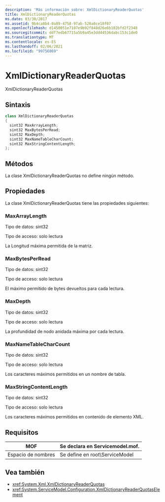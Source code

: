 ```yaml
---
description: 'Más información sobre: XmlDictionaryReaderQuotas'
title: XmlDictionaryReaderQuotas
ms.date: 03/30/2017
ms.assetid: 9b4ca8b4-0a89-4758-97ab-528a8ce18f07
ms.openlocfilehash: d1450051e7107e9b92f848d26e6b182bfd2f2340
ms.sourcegitcommit: ddf7edb67715a5b9a45e3dd44536dabc153c1de0
ms.translationtype: MT
ms.contentlocale: es-ES
ms.lasthandoff: 02/06/2021
ms.locfileid: "99756869"
---
```

# <a name="xmldictionaryreaderquotas"></a>XmlDictionaryReaderQuotas

XmlDictionaryReaderQuotas  
  
## <a name="syntax"></a>Sintaxis  
  
```csharp
class XmlDictionaryReaderQuotas  
{  
  sint32 MaxArrayLength;  
  sint32 MaxBytesPerRead;  
  sint32 MaxDepth;  
  sint32 MaxNameTableCharCount;  
  sint32 MaxStringContentLength;  
};  
```  
  
## <a name="methods"></a>Métodos  

 La clase XmlDictionaryReaderQuotas no define ningún método.  
  
## <a name="properties"></a>Propiedades  

 La clase XmlDictionaryReaderQuotas tiene las propiedades siguientes:  
  
### <a name="maxarraylength"></a>MaxArrayLength  

 Tipo de datos: sint32  
  
 Tipo de acceso: solo lectura  
  
 La Longitud máxima permitida de la matriz.  
  
### <a name="maxbytesperread"></a>MaxBytesPerRead  

 Tipo de datos: sint32  
  
 Tipo de acceso: solo lectura  
  
 El máximo permitido de bytes devueltos para cada lectura.  
  
### <a name="maxdepth"></a>MaxDepth  

 Tipo de datos: sint32  
  
 Tipo de acceso: solo lectura  
  
 La profundidad de nodo anidada máxima por cada lectura.  
  
### <a name="maxnametablecharcount"></a>MaxNameTableCharCount  

 Tipo de datos: sint32  
  
 Tipo de acceso: solo lectura  
  
 Los caracteres máximos permitidos en un nombre de tabla.  
  
### <a name="maxstringcontentlength"></a>MaxStringContentLength  

 Tipo de datos: sint32  
  
 Tipo de acceso: solo lectura  
  
 Los caracteres máximos permitidos en contenido de elemento XML.  
  
## <a name="requirements"></a>Requisitos  
  
|MOF|Se declara en Servicemodel.mof.|  
|---------|-----------------------------------|  
|Espacio de nombres|Se define en root\ServiceModel|  
  
## <a name="see-also"></a>Vea también

- <xref:System.Xml.XmlDictionaryReaderQuotas>
- <xref:System.ServiceModel.Configuration.XmlDictionaryReaderQuotasElement>
